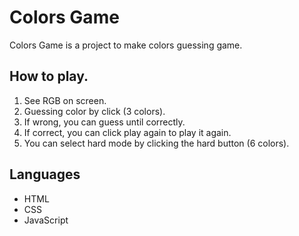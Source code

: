 # Colors Game

Colors Game is a project to make colors guessing game.

## How to play.

1. See RGB on screen.
2. Guessing color by click (3 colors).
3. If wrong, you can guess until correctly.
4. If correct, you can click play again to play it again.
5. You can select hard mode by clicking the hard button (6 colors).

## Languages
* HTML
* CSS
* JavaScript
